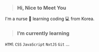 >### Hi, Nice to Meet You 
I'm a nurse 💉 learning coding 💻 from Korea.

>### I’m currently learning 
`HTMl` `CSS` `JavaScript` `NxtJS` `Git` ...

<!--
**Bless34/Bless34** is a ✨ _special_ ✨ repository because its `README.md` (this file) appears on your GitHub profile.

Here are some ideas to get you started:

- 🔭 I’m currently working on ...
- 🌱 I’m currently learning ...
- 👯 I’m looking to collaborate on ...
- 🤔 I’m looking for help with ...
- 💬 Ask me about ...
- 📫 How to reach me: ...
- 😄 Pronouns: ...
- ⚡ Fun fact: ...
-->

